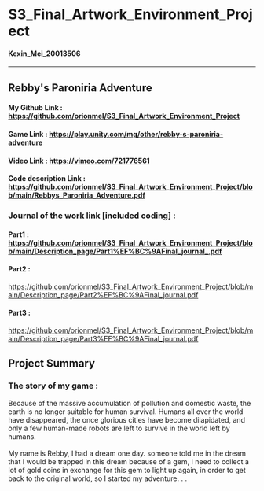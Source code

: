 # S3_Final_Artwork_Environment_Project
#### Kexin_Mei_20013506
----------------------
## Rebby's Paroniria Adventure
#### My Github Link : https://github.com/orionmel/S3_Final_Artwork_Environment_Project
#### Game Link : https://play.unity.com/mg/other/rebby-s-paroniria-adventure
#### Video Link : https://vimeo.com/721776561
#### Code description Link : https://github.com/orionmel/S3_Final_Artwork_Environment_Project/blob/main/Rebbys_Paroniria_Adventure.pdf

### Journal of the work link [included coding] :
#### Part1 : https://github.com/orionmel/S3_Final_Artwork_Environment_Project/blob/main/Description_page/Part1%EF%BC%9AFinal_journal_.pdf
#### Part2 : 
https://github.com/orionmel/S3_Final_Artwork_Environment_Project/blob/main/Description_page/Part2%EF%BC%9AFinal_journal.pdf
#### Part3 : 
https://github.com/orionmel/S3_Final_Artwork_Environment_Project/blob/main/Description_page/Part3%EF%BC%9AFinal_journal.pdf

## Project Summary
### The story of my game :
Because of the massive accumulation of pollution and domestic waste, the earth is no longer suitable for human survival. Humans all over the world have disappeared, the once glorious cities have become dilapidated, and only a few human-made robots are left to survive in the world left by humans.<br>
<br>
My name is Rebby, I had a dream one day. someone told me in the dream that I would be trapped in this dream because of a gem, I need to collect a lot of gold coins in exchange for this gem to light up again, in order to get back to the original world, so I started my adventure. . .
